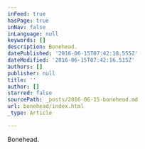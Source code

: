 ```yaml
---
inFeed: true
hasPage: true
inNav: false
inLanguage: null
keywords: []
description: Bonehead.
datePublished: '2016-06-15T07:42:18.555Z'
dateModified: '2016-06-15T07:42:16.515Z'
authors: []
publisher: null
title: ''
author: []
starred: false
sourcePath: _posts/2016-06-15-bonehead.md
url: bonehead/index.html
_type: Article

---
```

Bonehead.